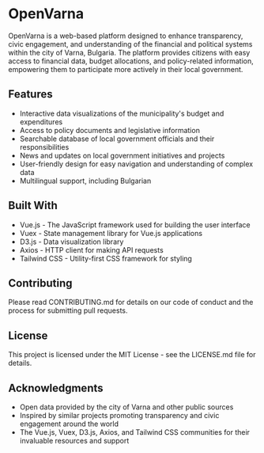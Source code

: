 # OpenVarna

OpenVarna is a web-based platform designed to enhance transparency, civic engagement, and understanding of the financial and political systems within the city of Varna, Bulgaria. The platform provides citizens with easy access to financial data, budget allocations, and policy-related information, empowering them to participate more actively in their local government.

## Features
* Interactive data visualizations of the municipality's budget and expenditures
* Access to policy documents and legislative information
* Searchable database of local government officials and their responsibilities
* News and updates on local government initiatives and projects
* User-friendly design for easy navigation and understanding of complex data
* Multilingual support, including Bulgarian


## Built With
* Vue.js - The JavaScript framework used for building the user interface
* Vuex - State management library for Vue.js applications
* D3.js - Data visualization library
* Axios - HTTP client for making API requests
* Tailwind CSS - Utility-first CSS framework for styling

## Contributing
Please read CONTRIBUTING.md for details on our code of conduct and the process for submitting pull requests.

## License
This project is licensed under the MIT License - see the LICENSE.md file for details.

## Acknowledgments
* Open data provided by the city of Varna and other public sources
* Inspired by similar projects promoting transparency and civic engagement around the world
* The Vue.js, Vuex, D3.js, Axios, and Tailwind CSS communities for their invaluable resources and support
